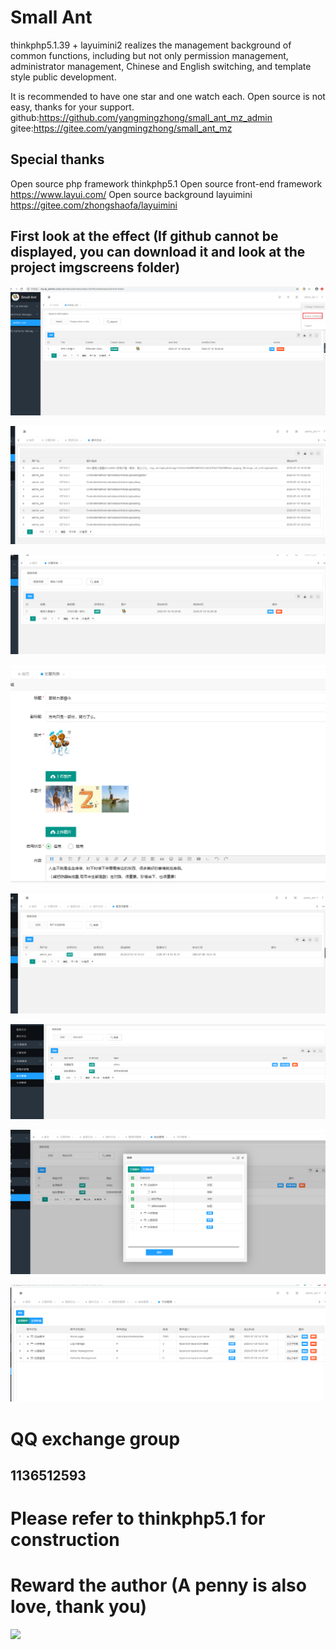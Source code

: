 # Small Ant
thinkphp5.1.39 + layuimini2 realizes the management background of common functions, including but not only permission management, administrator management, Chinese and English switching, and template style public development.

It is recommended to have one star and one watch each. Open source is not easy, thanks for your support.
github:https://github.com/yangmingzhong/small_ant_mz_admin
gitee:https://gitee.com/yangmingzhong/small_ant_mz
## Special thanks
Open source php framework thinkphp5.1
Open source front-end framework https://www.layui.com/
Open source background layuimini https://gitee.com/zhongshaofa/layuimini

## First look at the effect (If github cannot be displayed, you can download it and look at the project imgscreens folder)
![](./imgscreens/one.png) 

![](./imgscreens/two.png) 

![](./imgscreens/three.png) 

![](./imgscreens/four.png) 

![](./imgscreens/five.png) 

![](./imgscreens/six.png) 

![](./imgscreens/seven.png) 

![](./imgscreens/eight.png) 


# QQ exchange group
## 1136512593

# Please refer to thinkphp5.1 for construction

# Reward the author (A penny is also love, thank you)

![](http://me.5iplaylive.com/nine.png) 



